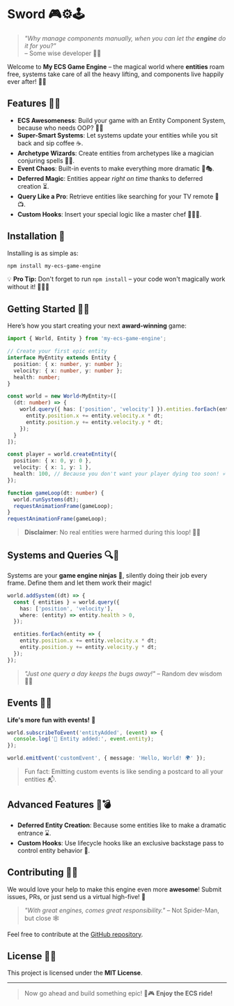 # Sword 🎮⚙️🕹️

> _"Why manage components manually, when you can let the **engine** do it for you?"_  
> – Some wise developer 🧙‍♂️

Welcome to **My ECS Game Engine** – the magical world where **entities** roam free, systems take care of all the heavy lifting, and components live happily ever after! 🏰✨

## Features 🦾💡

- **ECS Awesomeness**: Build your game with an Entity Component System, because who needs OOP? 🤷‍♂️
- **Super-Smart Systems**: Let systems update your entities while you sit back and sip coffee ☕.
- **Archetype Wizards**: Create entities from archetypes like a magician conjuring spells 🧙‍♀️.
- **Event Chaos**: Built-in events to make everything more dramatic 📡🎭.
- **Deferred Magic**: Entities appear *right on time* thanks to deferred creation ⏳.
- **Query Like a Pro**: Retrieve entities like searching for your TV remote 🧐📺.
- **Custom Hooks**: Insert your special logic like a master chef 🍲👨‍🍳.

## Installation 🎉

Installing is as simple as:

```bash
npm install my-ecs-game-engine
```

💡 **Pro Tip:** Don't forget to run `npm install` – your code won't magically work without it! 🧙‍♂️✨

## Getting Started 🚀👾

Here’s how you start creating your next **award-winning** game:

```typescript
import { World, Entity } from 'my-ecs-game-engine';

// Create your first epic entity
interface MyEntity extends Entity {
  position: { x: number, y: number };
  velocity: { x: number, y: number };
  health: number;
}

const world = new World<MyEntity>([
  (dt: number) => {
    world.query({ has: ['position', 'velocity'] }).entities.forEach(entity => {
      entity.position.x += entity.velocity.x * dt;
      entity.position.y += entity.velocity.y * dt;
    });
  }
]);

const player = world.createEntity({
  position: { x: 0, y: 0 },
  velocity: { x: 1, y: 1 },
  health: 100, // Because you don't want your player dying too soon! 💀
});

function gameLoop(dt: number) {
  world.runSystems(dt);
  requestAnimationFrame(gameLoop);
}
requestAnimationFrame(gameLoop);
```

> **Disclaimer**: No real entities were harmed during this loop! 🐱‍👓

## Systems and Queries 🔍🔧

Systems are your **game engine ninjas** 🥷, silently doing their job every frame. Define them and let them work their magic!

```typescript
world.addSystem((dt) => {
  const { entities } = world.query({
    has: ['position', 'velocity'],
    where: (entity) => entity.health > 0,
  });

  entities.forEach(entity => {
    entity.position.x += entity.velocity.x * dt;
    entity.position.y += entity.velocity.y * dt;
  });
});
```

> _"Just one query a day keeps the bugs away!"_ – Random dev wisdom 🧑‍💻

## Events 🎉🎊

**Life's more fun with events!** 🎉

```typescript
world.subscribeToEvent('entityAdded', (event) => {
  console.log('🚀 Entity added:', event.entity);
});

world.emitEvent('customEvent', { message: 'Hello, World! 🌍' });
```

> Fun fact: Emitting custom events is like sending a postcard to all your entities 📬.

## Advanced Features 💼💣

- **Deferred Entity Creation**: Because some entities like to make a dramatic entrance ⌛.
- **Custom Hooks**: Use lifecycle hooks like an exclusive backstage pass to control entity behavior 🎫.

## Contributing 🤝🎯

We would love your help to make this engine even more **awesome**! Submit issues, PRs, or just send us a virtual high-five! 🙌

> _"With great engines, comes great responsibility."_ – Not Spider-Man, but close 🕸️

Feel free to contribute at the [GitHub repository](https://github.com/f-irac-odes/-medievaljs-sword).

## License 📝📜

This project is licensed under the **MIT License**.

---

> Now go ahead and build something epic! 🚀🎮 **Enjoy the ECS ride!**
```
